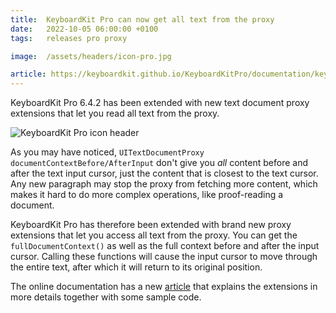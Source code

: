 ```yaml
---
title:  KeyboardKit Pro can now get all text from the proxy
date:   2022-10-05 06:00:00 +0100
tags:   releases pro proxy

image:  /assets/headers/icon-pro.jpg

article: https://keyboardkit.github.io/KeyboardKitPro/documentation/keyboardkitpro/pro-document-proxy-extensions
---
```


KeyboardKit Pro 6.4.2 has been extended with new text document proxy extensions that let you read all text from the proxy.

![KeyboardKit Pro icon header]({{page.image}})

As you may have noticed, `UITextDocumentProxy` `documentContextBefore/AfterInput` don't give you *all* content before and after the text input cursor, just the content that is closest to the text cursor. Any new paragraph may stop the proxy from fetching more content, which makes it hard to do more complex operations, like proof-reading a document.

KeyboardKit Pro has therefore been extended with brand new proxy extensions that let you access all text from the proxy. You can get the `fullDocumentContext()` as well as the full context before and after the input cursor. Calling these functions will cause the input cursor to move through the entire text, after which it will return to its original position.

The online documentation has a new [article]({{page.article}}) that explains the extensions in more details together with some sample code.
